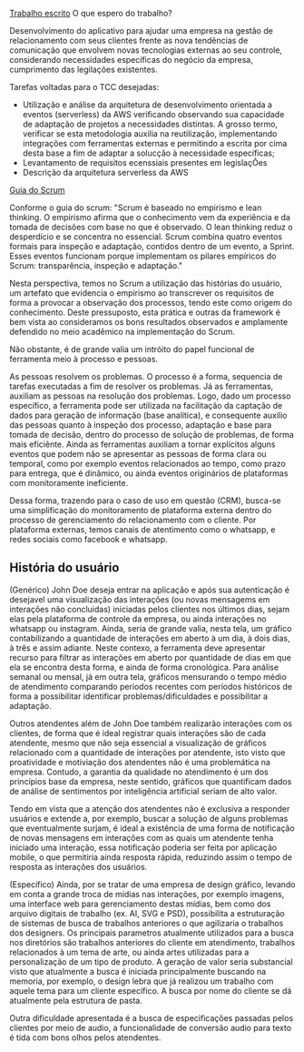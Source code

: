 [Trabalho escrito](https://docs.google.com/document/d/1bquCJP7uByfDZpwk15hdc4j71CppWJYqiqzT81oj63Y/edit?usp=sharing)
O que espero do trabalho?

Desenvolvimento do aplicativo para ajudar uma empresa na gestão de relacionamento com seus clientes frente as nova tendências de comunicação que envolvem novas tecnologias externas ao seu controle, considerando necessidades específicas do negócio da empresa, cumprimento das legilações existentes.

Tarefas voltadas para o TCC desejadas:
- Utilização e análise da arquitetura de desenvolvimento orientada a eventos (serverless) da AWS verificando observando sua capacidade de adaptação de projetos a necessidades distintas. A grosso termo, verificar se esta metodologia auxilia na reutilização, implementando integrações com ferramentas externas e permitindo a escrita por cima desta base a fim de adaptar a solucção à necessidade específicas;
- Levantamento de requisitos ecenssiais presentes em legislaçÕes
- Descrição da arquitetura serverless da AWS   


[Guia do Scrum](https://scrumguides.org/docs/scrumguide/v2020/2020-Scrum-Guide-PortugueseBR-3.0.pdf)



Conforme o guia do scrum:
"Scrum é baseado no empirismo e lean thinking. O empirismo afirma que o conhecimento vem da experiência e da tomada de decisões com base no que é observado. O lean thinking reduz o desperdício e se concentra no essencial.
Scrum combina quatro eventos formais para inspeção e adaptação, contidos dentro de um evento, a Sprint. Esses eventos funcionam porque implementam os pilares empíricos do Scrum: transparência, inspeção e adaptação."

Nesta perspectiva, temos no Scrum a utilização das histórias do usuário, um artefato que evidencia o empirismo ao transcrever os requisitos de forma a provocar a observação dos processos, tendo este como origem do conhecimento. Deste pressuposto, esta prática e outras da framework é bem vista ao consideramos os bons resultados observados e amplamente defendido no meio acadêmico na implementação do Scrum. 

Não obstante, é de grande valia um intróito do papel funcional de ferramenta meio à processo e pessoas.

As pessoas resolvem os problemas. O processo é a forma, sequencia de tarefas executadas a fim de resolver os problemas. Já as ferramentas, auxiliam as pessoas na resolução dos problemas. Logo, dado um processo específico, a ferramenta pode ser utilizada na facilitação da captação de dados para geração de informação (base analítica), e consequente auxilio das pessoas quanto à inspeção dos processo, adaptação e base para tomada de decisão, dentro do processo de solução de problemas, de forma mais eficiênte. Ainda as ferramentas auxiliam a tornar explícitos alguns eventos que podem não se apresentar as pessoas de forma clara ou temporal, como por exemplo eventos relacionados ao tempo, como prazo para entrega, que é dinâmico, ou ainda eventos originários de plataformas com monitoramente ineficiente.

Dessa forma, trazendo para o caso de uso em questão (CRM), busca-se uma simplificação do monitoramento de plataforma externa dentro do processo de gerenciamento do relacionamento com o cliente. Por plataforma externas, temos canais de atentimento como o whatsapp, e redes sociais como facebook e whatsapp. 
 
## História do usuário

(Genérico)
John Doe deseja entrar na aplicação e após sua autenticação é desejavel uma visualização das interações (ou novas mensagems em interações não concluidas) iniciadas pelos clientes nos últimos dias, sejam elas pela plataforma de controle da empresa, ou ainda interações no whatsapp ou instagram. Ainda, seria de grande valia, nesta tela, um gráfico contabilizando a quantidade de interações em aberto à um dia, à dois dias, à três e assim adiante. Neste contexo, a ferramenta deve apresentar recurso para filtrar as interações em aberto por quantidade de dias em que ela se encontra desta forma, e ainda de forma cronológica. Para análise semanal ou mensal, já em outra tela, gráficos mensurando o tempo médio de atendimento comparando períodos recentes com períodos históricos de forma a possibilitar identificar problemas/dificuldades e possibilitar a adaptação.

Outros atendentes além de John Doe também realizarão interações com os clientes, de forma que é ideal registrar quais interações são de cada atendente, mesmo que não seja essencial a visualização de gráficos relacionado com a quantidade de interações por atendente, isto visto que proatividade e motiviação dos atendentes não é uma problemática na empresa. Contudo, a garantia da qualidade no atendimento é um dos princípios base da empresa, neste sentido, gráficos que quantificam dados de análise de sentimentos por inteligência artificial seriam de alto valor.

Tendo em vista que a atenção dos atendentes não é exclusiva a responder usuários e extende a, por exemplo, buscar a solução de alguns problemas que eventualmente surjam, é ideal a existência de uma forma de notificação de novas mensagens em interações com as quais um atendente tenha iniciado uma interação, essa notificação poderia ser feita por aplicação mobile, o que permitiria ainda resposta rápida, reduzindo assim o tempo de resposta as interações dos usuários.

(Específico)
Ainda, por se tratar de uma empresa de design gráfico, levando em conta a grande troca de mídias nas interações, por exemplo imagens, uma interface web para gerenciamento destas mídias, bem como dos arquivo digitais de trabalho (ex. AI, SVG e PSD), possibilita a estruturação de sistemas de busca de trabalhos anteriores o que agilizaria o trabalhos dos designers. Os principais parametros atualmente utilizados para a busca nos diretórios são trabalhos anteriores do cliente em atendimento, trabalhos relacionados à um tema de arte, ou ainda artes utilizadas para a personalização de um tipo de produto. A geração de valor seria substancial visto que atualmente a busca é iniciada principalmente buscando na memoria, por exemplo, o design lebra que já realizou um trabalho com aquele tema para um cliente específico. A busca por nome do cliente se dá atualmente pela estrutura de pasta.

Outra dificuldade apresentada é a busca de especificações passadas pelos clientes por meio de audio, a funcionalidade de conversão audio para texto é tida com bons olhos pelos atendentes.
